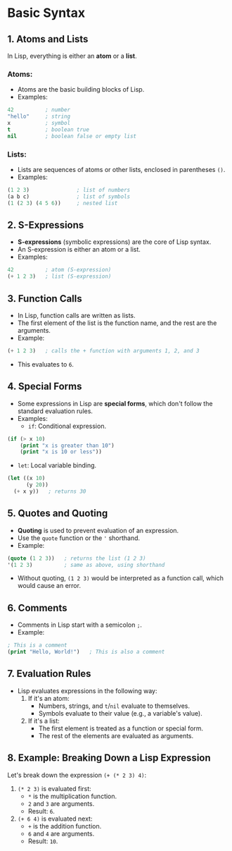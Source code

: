 # Basic Syntax

## 1. Atoms and Lists

In Lisp, everything is either an **atom** or a **list**.

### Atoms:
* Atoms are the basic building blocks of Lisp.
* Examples:

```lisp
42          ; number
"hello"     ; string
x           ; symbol
t           ; boolean true
nil         ; boolean false or empty list
```

### Lists:
* Lists are sequences of atoms or other lists, enclosed in parentheses `()`.
* Examples:

```lisp
(1 2 3)               ; list of numbers
(a b c)               ; list of symbols
(1 (2 3) (4 5 6))     ; nested list
```

## 2. S-Expressions

* **S-expressions** (symbolic expressions) are the core of Lisp syntax.
* An S-expression is either an atom or a list.
* Examples:

```lisp
42          ; atom (S-expression)
(+ 1 2 3)   ; list (S-expression)
```

## 3. Function Calls

* In Lisp, function calls are written as lists.
* The first element of the list is the function name, and the rest are the arguments.
* Example:

```lisp
(+ 1 2 3)   ; calls the + function with arguments 1, 2, and 3
```

* This evaluates to `6`.

## 4. Special Forms

* Some expressions in Lisp are **special forms**, which don't follow the standard evaluation rules.
* Examples:
  * `if`: Conditional expression.

```lisp
(if (> x 10)
    (print "x is greater than 10")
    (print "x is 10 or less"))
```

  * `let`: Local variable binding.

```lisp
(let ((x 10)
      (y 20))
  (+ x y))   ; returns 30
```

## 5. Quotes and Quoting

* **Quoting** is used to prevent evaluation of an expression.
* Use the `quote` function or the `'` shorthand.
* Example:

```lisp
(quote (1 2 3))   ; returns the list (1 2 3)
'(1 2 3)          ; same as above, using shorthand
```

* Without quoting, `(1 2 3)` would be interpreted as a function call, which would cause an error.

## 6. Comments

* Comments in Lisp start with a semicolon `;`.
* Example:

```lisp
; This is a comment
(print "Hello, World!")   ; This is also a comment
```

## 7. Evaluation Rules

* Lisp evaluates expressions in the following way:
  1. If it's an atom:
     * Numbers, strings, and `t`/`nil` evaluate to themselves.
     * Symbols evaluate to their value (e.g., a variable's value).
  2. If it's a list:
     * The first element is treated as a function or special form.
     * The rest of the elements are evaluated as arguments.

## 8. Example: Breaking Down a Lisp Expression

Let's break down the expression `(+ (* 2 3) 4)`:

1. `(* 2 3)` is evaluated first:
   * `*` is the multiplication function.
   * `2` and `3` are arguments.
   * Result: `6`.
2. `(+ 6 4)` is evaluated next:
   * `+` is the addition function.
   * `6` and `4` are arguments.
   * Result: `10`.
